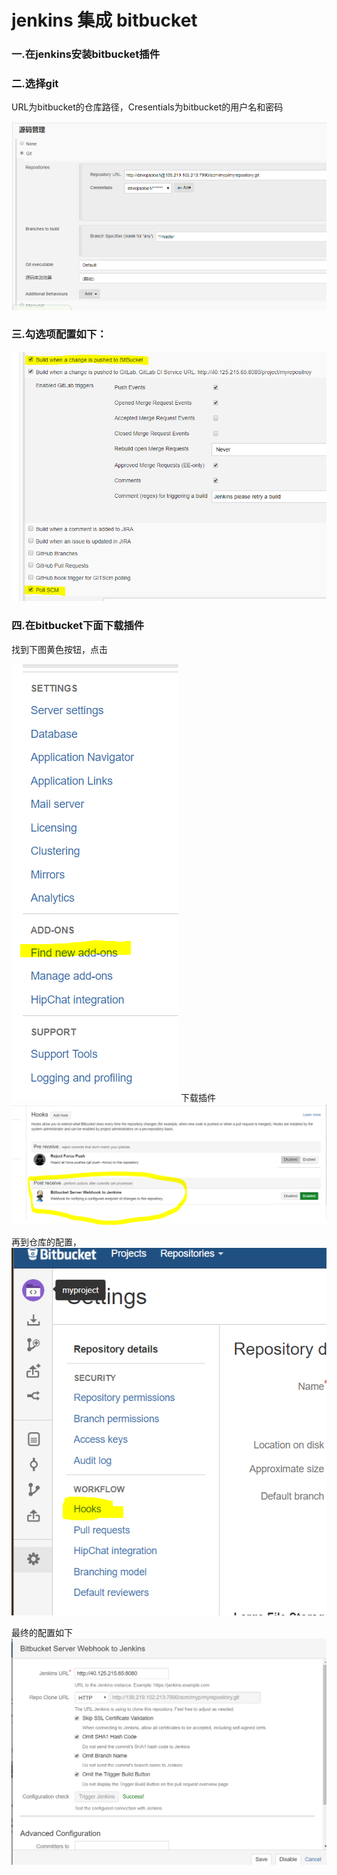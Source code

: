 # jenkins 集成 bitbucket #
### 一.在jenkins安装bitbucket插件 ###

### 二.选择git ###

URL为bitbucket的仓库路径，Cresentials为bitbucket的用户名和密码  

![](pic/jenkins-bitbucket/2.PNG)

### 三.勾选项配置如下：  ###
![](pic/jenkins-bitbucket/1.PNG)

### 四.在bitbucket下面下载插件   ###

找到下图黄色按钮，点击   
 
![](pic/jenkins-bitbucket/4.PNG)
下载插件            
![](pic/jenkins-bitbucket/3.PNG)

再到仓库的配置，       
![](pic/jenkins-bitbucket/5.PNG)

最终的配置如下           
![](pic/jenkins-bitbucket/6.PNG)